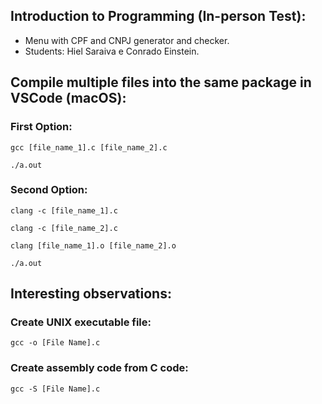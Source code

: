 ## Introduction to Programming (In-person Test):
* Menu with CPF and CNPJ generator and checker.
* Students: Hiel Saraiva e Conrado Einstein.

## Compile multiple files into the same package in VSCode (macOS):

### First Option:
``````
gcc [file_name_1].c [file_name_2].c

./a.out
``````

### Second Option:
``````
clang -c [file_name_1].c

clang -c [file_name_2].c

clang [file_name_1].o [file_name_2].o

./a.out
``````

## Interesting observations:
### Create UNIX executable file:
``````
gcc -o [File Name].c
``````

### Create assembly code from C code:
``````
gcc -S [File Name].c
``````

